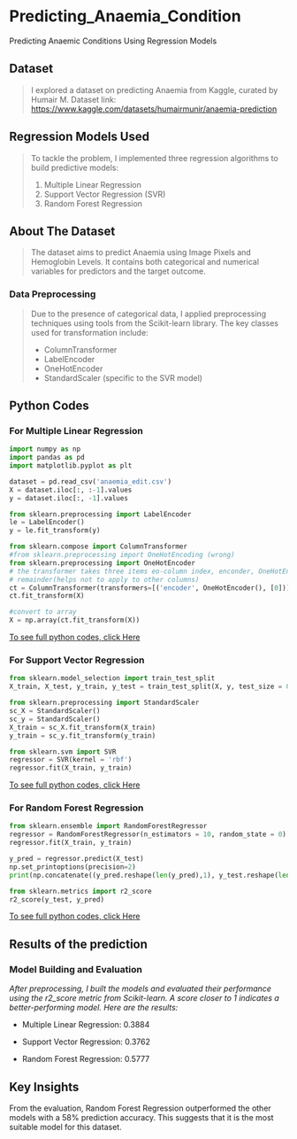 # Predicting_Anaemia_Condition
Predicting Anaemic Conditions Using Regression Models

## Dataset
> I explored a dataset on predicting Anaemia from Kaggle, curated by Humair M.
> Dataset link:  https://www.kaggle.com/datasets/humairmunir/anaemia-prediction

## Regression Models Used

> To tackle the problem, I implemented three regression algorithms to build predictive models:
> 1. Multiple Linear Regression
> 2. Support Vector Regression (SVR)
> 3. Random Forest Regression

## About The Dataset
> The dataset aims to predict Anaemia using Image Pixels and Hemoglobin Levels. It contains both categorical and numerical variables for predictors and the target outcome.

### Data Preprocessing
> Due to the presence of categorical data, I applied preprocessing techniques using tools from the Scikit-learn library. The key classes used for transformation include:
> - ColumnTransformer
> - LabelEncoder
> - OneHotEncoder
> - StandardScaler (specific to the SVR model)

## Python Codes
### For Multiple Linear Regression
```python
import numpy as np
import pandas as pd
import matplotlib.pyplot as plt

dataset = pd.read_csv('anaemia_edit.csv')
X = dataset.iloc[:, :-1].values
y = dataset.iloc[:, -1].values

from sklearn.preprocessing import LabelEncoder
le = LabelEncoder()
y = le.fit_transform(y)

from sklearn.compose import ColumnTransformer
#from sklearn.preprocessing import OneHotEncoding (wrong)
from sklearn.preprocessing import OneHotEncoder
# the transformer takes three items eo-column index, enconder, OneHotEncoder,
# remainder(helps not to apply to other columns)
ct = ColumnTransformer(transformers=[('encoder', OneHotEncoder(), [0])], remainder = 'passthrough')
ct.fit_transform(X)

#convert to array
X = np.array(ct.fit_transform(X))

```
[To see full python codes, click Here](https://colab.research.google.com/drive/1-fAGpnxdZ6h60VPEat3SvTM0xl5fGgR0#scrollTo=jsR0FEq9Jq-s)


### For Support Vector Regression
```python
from sklearn.model_selection import train_test_split
X_train, X_test, y_train, y_test = train_test_split(X, y, test_size = 0.2, random_state = 0)

from sklearn.preprocessing import StandardScaler
sc_X = StandardScaler()
sc_y = StandardScaler()
X_train = sc_X.fit_transform(X_train)
y_train = sc_y.fit_transform(y_train)

from sklearn.svm import SVR
regressor = SVR(kernel = 'rbf')
regressor.fit(X_train, y_train)

```
[To see full python codes, click Here](https://colab.research.google.com/drive/1RWA_y5SUujoXhWdmtrBq7IcadtPOK0cw#scrollTo=y6R4rt_GRz15)

### For Random Forest Regression
```python
from sklearn.ensemble import RandomForestRegressor
regressor = RandomForestRegressor(n_estimators = 10, random_state = 0)
regressor.fit(X_train, y_train)

y_pred = regressor.predict(X_test)
np.set_printoptions(precision=2)
print(np.concatenate((y_pred.reshape(len(y_pred),1), y_test.reshape(len(y_test),1)),1))

from sklearn.metrics import r2_score
r2_score(y_test, y_pred)

```
[To see full python codes, click Here](https://colab.research.google.com/drive/1RGuFHWFSrwVkTgTwKtS31uMPPw-o4C69#scrollTo=a7y1rXlfOZJo)

## Results of the prediction
### Model Building and Evaluation
_After preprocessing, I built the models and evaluated their performance using the r2_score metric from Scikit-learn. A score closer to 1 indicates a better-performing model. Here are the results:_

+ Multiple Linear Regression: 0.3884

+ Support Vector Regression: 0.3762

+ Random Forest Regression: 0.5777

## Key Insights
From the evaluation, Random Forest Regression outperformed the other models with a 58% prediction accuracy. This suggests that it is the most suitable model for this dataset.


